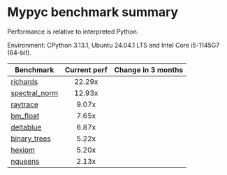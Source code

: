 # Mypyc benchmark summary

Performance is relative to interpreted Python.

Environment: CPython 3.13.1, Ubuntu 24.04.1 LTS and Intel Core i5-1145G7 (64-bit).

| Benchmark | Current perf | Change in 3 months |
| --- | :---: | :---: |
| [richards](benchmarks/richards.md) | 22.29x |  |
| [spectral_norm](benchmarks/spectral_norm.md) | 12.93x |  |
| [raytrace](benchmarks/raytrace.md) | 9.07x |  |
| [bm_float](benchmarks/bm_float.md) | 7.65x |  |
| [deltablue](benchmarks/deltablue.md) | 6.87x |  |
| [binary_trees](benchmarks/binary_trees.md) | 5.22x |  |
| [hexiom](benchmarks/hexiom.md) | 5.20x |  |
| [nqueens](benchmarks/nqueens.md) | 2.13x |  |
